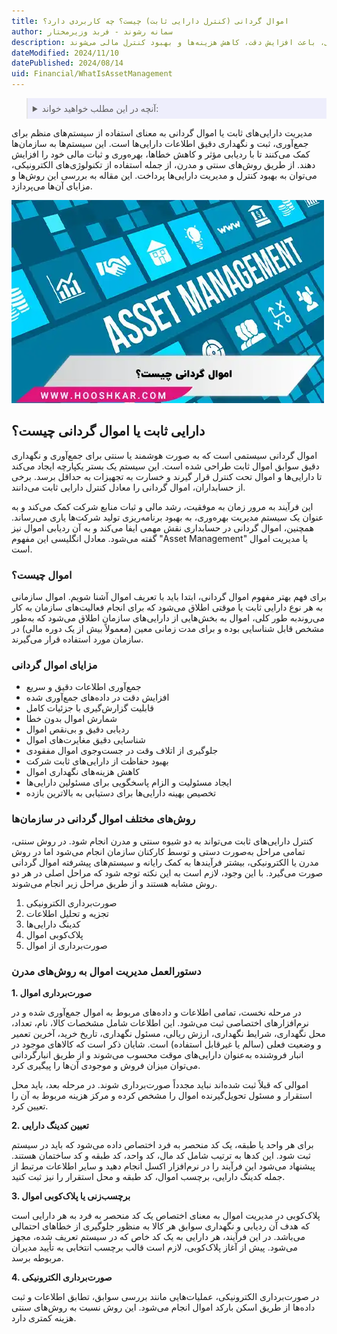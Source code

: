 ```yaml
---
title: اموال گردانی (کنترل دارایی ثابت) چیست؟ چه کاربردی دارد؟
author: سمانه رشوند - فربد وزیرمختار
description: اموال گردانی به سازمان‌ها در ردیابی، نگهداری و بهینه‌سازی استفاده از اموال خود کمک می‌کنند. این سیستم‌ها، از روش‌های سنتی تا فناوری‌های پیشرفته الکترونیکی، باعث افزایش دقت، کاهش هزینه‌ها و بهبود کنترل مالی می‌شوند.
dateModified: 2024/11/10
datePublished: 2024/08/14
uid: Financial/WhatIsAssetManagement
---
```


<blockquote style="background-color:#eeeefc; padding:0.5rem">
<details>
  <summary>آنچه در این مطلب خواهید خواند:</summary>
  <ul>
    <li>دارایی ثابت یا اموال گردانی چیست؟</li>
    <li>اموال چیست؟</li>
    <li>مزایای اموال گردانی</li>
    <li>روش‌های مختلف اموال گردانی در سازمان‌ها</li>
    <li>دستورالعمل مدیریت اموال به روش‌های مدرن</li>
  </ul>
</details>

</blockquote>

مدیریت دارایی‌های ثابت یا اموال گردانی به معنای استفاده از سیستم‌های منظم برای جمع‌آوری، ثبت و نگهداری دقیق اطلاعات دارایی‌ها است. این سیستم‌ها به سازمان‌ها کمک می‌کنند تا با ردیابی مؤثر و کاهش خطاها، بهره‌وری و ثبات مالی خود را افزایش دهند. از طریق روش‌های سنتی و مدرن، از جمله استفاده از تکنولوژی‌های الکترونیکی، می‌توان به بهبود کنترل و مدیریت دارایی‌ها پرداخت. این مقاله به بررسی این روش‌ها و مزایای آن‌ها می‌پردازد.

![اموال گردانی چیست؟](./Images/AssetManagement.webp)

## دارایی ثابت یا اموال گردانی چیست؟
اموال گردانی سیستمی است که به صورت هوشمند یا سنتی برای جمع‌آوری و نگهداری دقیق سوابق اموال ثابت طراحی شده است. این سیستم یک بستر یکپارچه ایجاد می‌کند تا دارایی‌ها و اموال تحت کنترل قرار گیرند و خسارت به تجهیزات به حداقل برسد. برخی از حسابداران، اموال گردانی را معادل کنترل دارایی ثابت می‌دانند. 

این فرآیند به مرور زمان به موفقیت، رشد مالی و ثبات منابع شرکت کمک می‌کند و به عنوان یک سیستم مدیریت بهره‌وری، به بهبود برنامه‌ریزی تولید شرکت‌ها یاری می‌رساند. همچنین، اموال گردانی در حسابداری نقش مهمی ایفا می‌کند و به آن ردیابی اموال نیز گفته می‌شود. معادل انگلیسی این مفهوم "Asset Management" یا مدیریت اموال است.

### اموال چیست؟

برای فهم بهتر مفهوم اموال گردانی، ابتدا باید با تعریف اموال آشنا شویم. اموال سازمانی به هر نوع دارایی ثابت یا موقتی اطلاق می‌شود که برای انجام فعالیت‌های سازمان به کار می‌روندبه طور کلی، اموال به بخش‌هایی از دارایی‌های سازمان اطلاق می‌شود که به‌طور مشخص قابل شناسایی بوده و برای مدت زمانی معین (معمولاً بیش از یک دوره مالی) در سازمان مورد استفاده قرار می‌گیرند.

### مزایای اموال گردانی

- جمع‌آوری اطلاعات دقیق و سریع
- افزایش دقت در داده‌های جمع‌آوری شده
- قابلیت گزارش‌گیری با جزئیات کامل
- شمارش اموال بدون خطا
- ردیابی دقیق و بی‌نقص اموال
- شناسایی دقیق مغایرت‌های اموال
- جلوگیری از اتلاف وقت در جست‌وجوی اموال مفقودی
- بهبود حفاظت از دارایی‌های ثابت شرکت
- کاهش هزینه‌های نگهداری اموال
- ایجاد مسئولیت و الزام پاسخگویی برای مسئولین دارایی‌ها
- تخصیص بهینه دارایی‌ها برای دستیابی به بالاترین بازده

### روش‌های مختلف اموال گردانی در سازمان‌ها

کنترل دارایی‌های ثابت می‌تواند به دو شیوه سنتی و مدرن انجام شود. در روش سنتی، تمامی مراحل به‌صورت دستی و توسط کارکنان سازمان انجام می‌شود اما در روش مدرن یا الکترونیکی، بیشتر فرآیندها به کمک رایانه و سیستم‌های پیشرفته اموال گردانی صورت می‌گیرد.
با این وجود، لازم است به این نکته توجه شود که مراحل اصلی در هر دو روش مشابه هستند و از طریق مراحل زیر انجام می‌شوند.

1. صورت‌برداری الکترونیکی
2. تجزیه و تحلیل اطلاعات
3. کدینگ دارایی‌ها
4. پلاک‌کوبی اموال
5. صورت‌برداری از اموال

### دستورالعمل مدیریت اموال به روش‌های مدرن

**1.	صورت‌برداری اموال**

در مرحله نخست، تمامی اطلاعات و داده‌های مربوط به اموال جمع‌آوری شده و در نرم‌افزارهای اختصاصی ثبت می‌شود. این اطلاعات شامل مشخصات کالا، نام، تعداد، محل نگهداری، شرایط نگهداری، ارزش ریالی، مسئول نگهداری، تاریخ خرید، آخرین تعمیر و وضعیت فعلی (سالم یا غیرقابل استفاده) است. شایان ذکر است که کالاهای موجود در انبار فروشنده به‌عنوان دارایی‌های موقت محسوب می‌شوند و از طریق انبارگردانی می‌توان میزان فروش و موجودی آن‌ها را پیگیری کرد.

 اموالی که قبلاً ثبت شده‌اند نباید مجدداً صورت‌برداری شوند. در مرحله بعد، باید محل استقرار و مسئول تحویل‌گیرنده اموال را مشخص کرده و مرکز هزینه مربوط به آن را تعیین کرد.

**2.	تعیین کدینگ دارایی**

برای هر واحد یا طبقه، یک کد منحصر به فرد اختصاص داده می‌شود که باید در سیستم ثبت شود. این کدها به ترتیب شامل کد مال، کد واحد، کد طبقه و کد ساختمان هستند. پیشنهاد می‌شود این فرآیند را در نرم‌افزار اکسل انجام دهید و سایر اطلاعات مرتبط از جمله کدینگ دارایی، برچسب اموال، کد طبقه و محل استقرار را نیز ثبت کنید.

**3.	برچسب‌زنی یا پلاک‌کوبی اموال**

پلاک‌کوبی در مدیریت اموال به معنای اختصاص یک کد منحصر به فرد به هر دارایی است که هدف آن ردیابی و نگهداری سوابق هر کالا به منظور جلوگیری از خطاهای احتمالی می‌باشد. در این فرآیند، هر دارایی به یک کد خاص که در سیستم تعریف شده، مجهز می‌شود. پیش از آغاز پلاک‌کوبی، لازم است قالب برچسب انتخابی به تأیید مدیران مربوطه برسد.

**4.	صورت‌برداری الکترونیکی**

در صورت‌برداری الکترونیکی، عملیات‌هایی مانند بررسی سوابق، تطابق اطلاعات و ثبت داده‌ها از طریق اسکن بارکد اموال انجام می‌شود. این روش نسبت به روش‌های سنتی هزینه کمتری دارد.